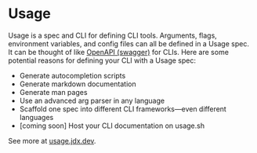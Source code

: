 # Usage

Usage is a spec and CLI for defining CLI tools. Arguments, flags, environment variables, and config files
can all be defined in a Usage spec. It can be thought of like [OpenAPI (swagger)](https://www.openapis.org/)
for CLIs. Here are some potential reasons for defining your CLI with a Usage spec:

* Generate autocompletion scripts
* Generate markdown documentation
* Generate man pages
* Use an advanced arg parser in any language
* Scaffold one spec into different CLI frameworks—even different languages
* [coming soon] Host your CLI documentation on usage.sh

See more at [usage.jdx.dev](https://usage.jdx.dev/).
